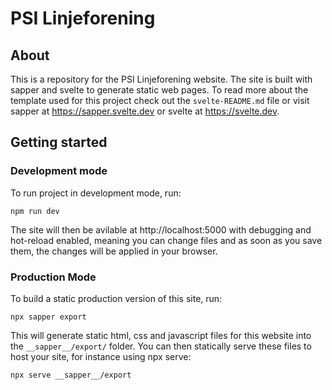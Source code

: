 # PSI Linjeforening

## About

This is a repository for the PSI Linjeforening website. The site is built with sapper and svelte to generate static web pages. To read more about the template used for this project check out the `svelte-README.md` file or visit sapper at https://sapper.svelte.dev or svelte at https://svelte.dev.

## Getting started

### Development mode

To run project in development mode, run:

```shell
npm run dev
```

The site will then be avilable at http://localhost:5000 with debugging and hot-reload enabled, meaning you can change files and as soon as you save them, the changes will be applied in your browser.

### Production Mode

To build a static production version of this site, run:

```shell
npx sapper export
```

This will generate static html, css and javascript files for this website into the `__sapper__/export/` folder. You can then statically serve these files to host your site, for instance using npx serve:

```shell
npx serve __sapper__/export
```
